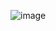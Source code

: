 ![image](https://github.com/RajAditya01/Learning-Nodejs/assets/101439988/8ae6149c-0d6a-41e1-8d6c-bc25658ae2da)
